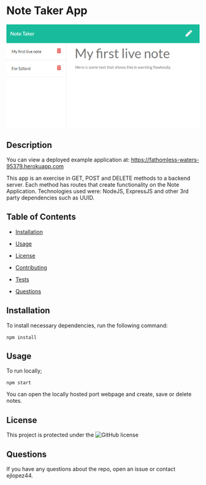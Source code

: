 
# Note Taker App

![Landing-page-image](https://github.com/ejlopez44/noteTakerApp/blob/master/assets/main.png?raw=true)

## Description

You can view a deployed example application at: https://fathomless-waters-95379.herokuapp.com

This app is an exercise in GET, POST and DELETE methods to a backend server. Each method has routes that create functionality on the Note Application. Technologies used were: NodeJS, ExpressJS and other 3rd party dependencies such as UUID.

## Table of Contents

* [Installation](#installation)

* [Usage](#usage)

* [License](#license)

* [Contributing](#contributing)

* [Tests](#tests)

* [Questions](#questions)

## Installation

To install necessary dependencies, run the following command:
```
npm install

```

## Usage

To run locally;

```
npm start

```
You can open the locally hosted port webpage and create, save or delete notes.

## License

This project is protected under the ![GitHub license](https://img.shields.io/badge/License-MIT-blue.svg)

## Questions

If you have any questions about the repo, open an issue or contact ejlopez44.

